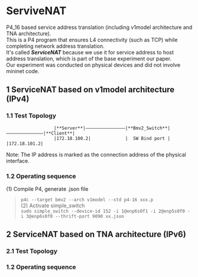 # ServiveNAT
P4_16 based service address translation (including v1model architecture and TNA architecture).  
This is a P4 program that ensures L4 connectivity (such as TCP) while completing network address translation.  
It's called ***ServiceNAT*** because we use it for service address to host address translation, which is part of the base experiment our paper.  
Our experiment was conducted on physical devices and did not involve mininet code.  

## 1 ServiceNAT based on v1model architecture (IPv4)
### 1.1 Test Topology
                      |**Server**|———————————————|**Bmv2_Switch**|——————————————|**Client**|  
                      |172.18.100.2|             |  SW Bind port |              |172.18.101.2|
Note: The IP address is marked as the connection address of the physical interface.  

### 1.2 Operating sequence
(1) Compile P4, generate .json file  
>`p4c --target bmv2 --arch v1model --std p4-16 xxx.p`    
(2) Activate simple_switch  
>`sudo simple_switch --device-id 152 -i 1@enp6s0f1 -i 2@enp5s0f0 -i 3@enp6s0f0 --thrift-port 9090 xx.json`  
## 2 ServiceNAT based on TNA architecture (IPv6)
### 2.1 Test Topology

### 1.2 Operating sequence

